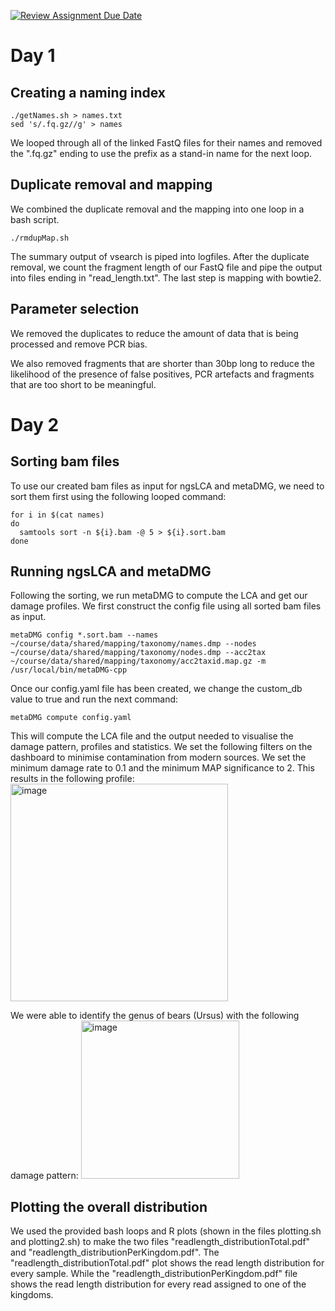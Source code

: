 [![Review Assignment Due Date](https://classroom.github.com/assets/deadline-readme-button-24ddc0f5d75046c5622901739e7c5dd533143b0c8e959d652212380cedb1ea36.svg)](https://classroom.github.com/a/-7_RZisP)



# Day 1
## Creating a naming index
```
./getNames.sh > names.txt
sed 's/.fq.gz//g' > names
```
We looped through all of the linked FastQ files for their names and removed the ".fq.gz" ending to use the prefix as a stand-in name for the next loop.

## Duplicate removal and mapping
We combined the duplicate removal and the mapping into one loop in a bash script.
```
./rmdupMap.sh
```
The summary output of vsearch is piped into logfiles. After the duplicate removal, we count the fragment length of our FastQ file and pipe the output into files ending in "read_length.txt". 
The last step is mapping with bowtie2.

## Parameter selection

We removed the duplicates to reduce the amount of data that is being processed and remove PCR bias.

We also removed fragments that are shorter than 30bp long to reduce the likelihood of the presence of false positives, PCR artefacts and fragments that are too short to be meaningful.


# Day 2
## Sorting bam files
To use our created bam files as input for ngsLCA and metaDMG, we need to sort them first using the following looped command:
```
for i in $(cat names)
do
  samtools sort -n ${i}.bam -@ 5 > ${i}.sort.bam
done
```

## Running ngsLCA and metaDMG
Following the sorting, we run metaDMG to compute the LCA and get our damage profiles. We first construct the config file using all sorted bam files as input.
```
metaDMG config *.sort.bam --names ~/course/data/shared/mapping/taxonomy/names.dmp --nodes ~/course/data/shared/mapping/taxonomy/nodes.dmp --acc2tax ~/course/data/shared/mapping/taxonomy/acc2taxid.map.gz -m /usr/local/bin/metaDMG-cpp
```
Once our config.yaml file has been created, we change the custom_db value to true and run the next command:
```
metaDMG compute config.yaml 
```
This will compute the LCA file and the output needed to visualise the damage pattern, profiles and statistics.
We set the following filters on the dashboard to minimise contamination from modern sources. We set the minimum damage rate to 0.1 and the minimum MAP significance to 2.
This results in the following profile:
<img width="348" alt="image" src="https://github.com/GeoGenetics-edu/case-study-data-processing-documentation-team01/assets/61189065/d7b73c22-3458-4f22-8e02-f3ce31ba30f0">

We were able to identify the genus of bears (Ursus) with the following damage pattern:
<img width="253" alt="image" src="https://github.com/GeoGenetics-edu/case-study-data-processing-documentation-team01/assets/61189065/987245d9-4712-438f-93c7-455cd7dc3cce">

## Plotting the overall distribution
We used the provided bash loops and R plots (shown in the files plotting.sh and plotting2.sh) to make the two files "readlength_distributionTotal.pdf" and "readlength_distributionPerKingdom.pdf". The "readlength_distributionTotal.pdf" plot shows the read length distribution for every sample. While the "readlength_distributionPerKingdom.pdf" file shows the read length distribution for every read assigned to one of the kingdoms. 

